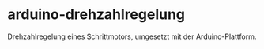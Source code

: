 # arduino-drehzahlregelung
Drehzahlregelung eines Schrittmotors, umgesetzt mit der Arduino-Plattform.
